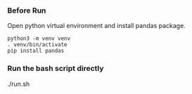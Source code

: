 ### Before Run
Open python virtual environment and install pandas package.
```
python3 -m venv venv
. venv/bin/activate
pip install pandas
```

### Run the bash script directly
./run.sh
